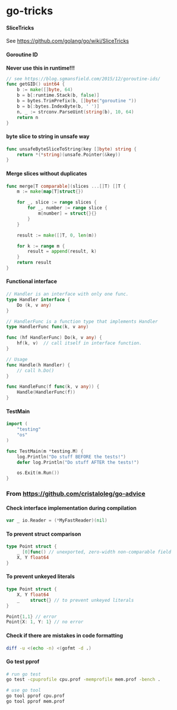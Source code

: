 # go-tricks

#### SliceTricks
See https://github.com/golang/go/wiki/SliceTricks

#### Goroutine ID
**Never use this in runtime!!!**
``` go
// see https://blog.sgmansfield.com/2015/12/goroutine-ids/
func getGID() uint64 {
    b := make([]byte, 64)
    b = b[:runtime.Stack(b, false)]
    b = bytes.TrimPrefix(b, []byte("goroutine "))
    b = b[:bytes.IndexByte(b, ' ')]
    n, _ := strconv.ParseUint(string(b), 10, 64)
    return n
}
```

#### byte slice to string in unsafe way
```go
func unsafeByteSliceToString(key []byte) string {
	return *(*string)(unsafe.Pointer(&key))
}
```

#### Merge slices without duplicates
``` go
func merge[T comparable](slices ...[]T) []T {
	m := make(map[T]struct{})

	for _, slice := range slices {
		for _, number := range slice {
			m[number] = struct{}{}
		}
	}

	result := make([]T, 0, len(m))

	for k := range m {
		result = append(result, k)
	}
	return result
}
```

#### Functional interface
```go
// Handler is an interface with only one func.
type Handler interface {
    Do (k, v any)
}

// HandlerFunc is a function type that implements Handler
type HandlerFunc func(k, v any)

func (hf HandlerFunc) Do(k, v any) {
    hf(k, v)  // call itself in interface function. 
}

// Usage
func Handle(h Handler) {
    // call h.Do()
}

func HandleFunc(f func(k, v any)) {
    Handle(HandlerFunc(f))
}
```

#### TestMain
```go
import (
    "testing"
    "os"
)

func TestMain(m *testing.M) {
    log.Println("Do stuff BEFORE the tests!")
    defer log.Println("Do stuff AFTER the tests!")

    os.Exit(m.Run())
}
```

### From https://github.com/cristaloleg/go-advice
#### Check interface implementation during compilation
```go
var _ io.Reader = (*MyFastReader)(nil)
```

#### To prevent struct comparison
```go
type Point struct {
    _ [0]func()	// unexported, zero-width non-comparable field
    X, Y float64
}
```

#### To prevent unkeyed literals
```go
type Point struct {
    X, Y float64
    _    struct{} // to prevent unkeyed literals
}

Point{1,1} // error
Point{X: 1, Y: 1} // no error
```

#### Check if there are mistakes in code formatting
```bash
diff -u <(echo -n) <(gofmt -d .)
```

#### Go test pprof
```bash
# run go test
go test -cpuprofile cpu.prof -memprofile mem.prof -bench .

# use go tool
go tool pprof cpu.prof
go tool pprof mem.prof
```
